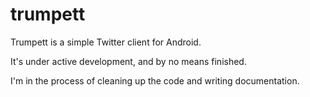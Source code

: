 # trumpett

Trumpett is a simple Twitter client for Android. 

It's under active development, and by no means finished.

I'm in the process of cleaning up the code and writing documentation.
